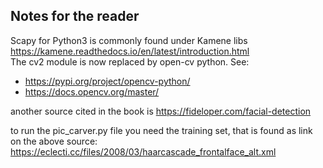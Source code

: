 ## Notes for the reader

Scapy for Python3 is commonly found under Kamene libs https://kamene.readthedocs.io/en/latest/introduction.html<br>
The cv2 module is now replaced by open-cv python. See: <br>
- https://pypi.org/project/opencv-python/
- https://docs.opencv.org/master/

another source cited in the book is https://fideloper.com/facial-detection 

to run the pic_carver.py file you need the training set, that is found as link on the above source: https://eclecti.cc/files/2008/03/haarcascade_frontalface_alt.xml

